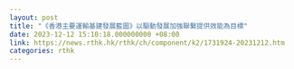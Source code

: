 ```yaml
---
layout: post
title: "《香港主要運輸基建發展藍圖》以驅動發展加強聯繫提供效能為目標"
date: 2023-12-12 15:10:18.000000000 +08:00
link: https://news.rthk.hk/rthk/ch/component/k2/1731924-20231212.htm
categories: rthk
---
```



